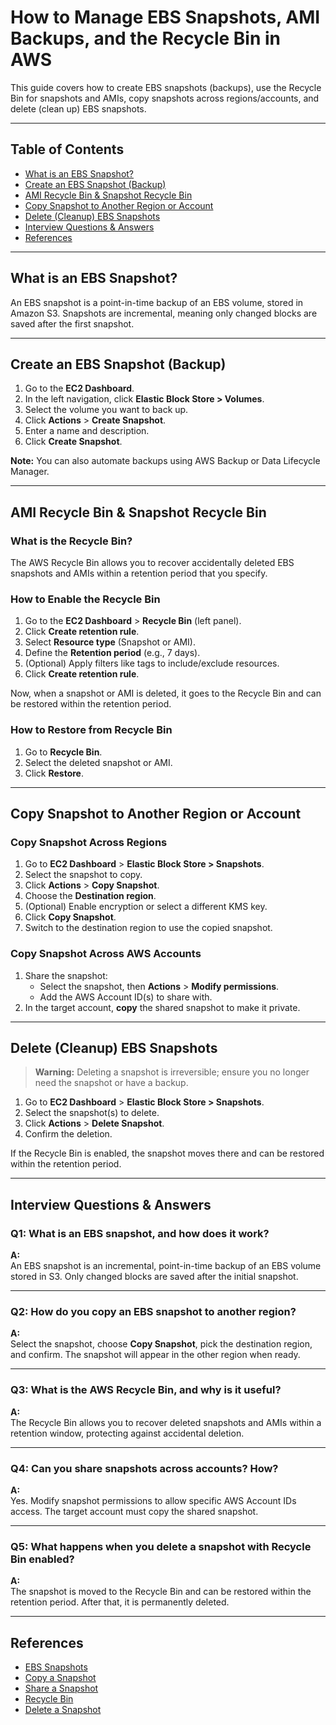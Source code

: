 # How to Manage EBS Snapshots, AMI Backups, and the Recycle Bin in AWS

This guide covers how to create EBS snapshots (backups), use the Recycle Bin for snapshots and AMIs, copy snapshots across regions/accounts, and delete (clean up) EBS snapshots.

---

## Table of Contents

- [What is an EBS Snapshot?](#what-is-an-ebs-snapshot)
- [Create an EBS Snapshot (Backup)](#create-an-ebs-snapshot-backup)
- [AMI Recycle Bin & Snapshot Recycle Bin](#ami-recycle-bin--snapshot-recycle-bin)
- [Copy Snapshot to Another Region or Account](#copy-snapshot-to-another-region-or-account)
- [Delete (Cleanup) EBS Snapshots](#delete-cleanup-ebs-snapshots)
- [Interview Questions & Answers](#interview-questions--answers)
- [References](#references)

---

## What is an EBS Snapshot?

An EBS snapshot is a point-in-time backup of an EBS volume, stored in Amazon S3. Snapshots are incremental, meaning only changed blocks are saved after the first snapshot.

---

## Create an EBS Snapshot (Backup)

1. Go to the **EC2 Dashboard**.
2. In the left navigation, click **Elastic Block Store > Volumes**.
3. Select the volume you want to back up.
4. Click **Actions** > **Create Snapshot**.
5. Enter a name and description.
6. Click **Create Snapshot**.

**Note:** You can also automate backups using AWS Backup or Data Lifecycle Manager.

---

## AMI Recycle Bin & Snapshot Recycle Bin

### What is the Recycle Bin?

The AWS Recycle Bin allows you to recover accidentally deleted EBS snapshots and AMIs within a retention period that you specify.

### How to Enable the Recycle Bin

1. Go to the **EC2 Dashboard** > **Recycle Bin** (left panel).
2. Click **Create retention rule**.
3. Select **Resource type** (Snapshot or AMI).
4. Define the **Retention period** (e.g., 7 days).
5. (Optional) Apply filters like tags to include/exclude resources.
6. Click **Create retention rule**.

Now, when a snapshot or AMI is deleted, it goes to the Recycle Bin and can be restored within the retention period.

### How to Restore from Recycle Bin

1. Go to **Recycle Bin**.
2. Select the deleted snapshot or AMI.
3. Click **Restore**.

---

## Copy Snapshot to Another Region or Account

### Copy Snapshot Across Regions

1. Go to **EC2 Dashboard** > **Elastic Block Store > Snapshots**.
2. Select the snapshot to copy.
3. Click **Actions** > **Copy Snapshot**.
4. Choose the **Destination region**.
5. (Optional) Enable encryption or select a different KMS key.
6. Click **Copy Snapshot**.
7. Switch to the destination region to use the copied snapshot.

### Copy Snapshot Across AWS Accounts

1. Share the snapshot:
    - Select the snapshot, then **Actions** > **Modify permissions**.
    - Add the AWS Account ID(s) to share with.
2. In the target account, **copy** the shared snapshot to make it private.

---

## Delete (Cleanup) EBS Snapshots

> **Warning:** Deleting a snapshot is irreversible; ensure you no longer need the snapshot or have a backup.

1. Go to **EC2 Dashboard** > **Elastic Block Store > Snapshots**.
2. Select the snapshot(s) to delete.
3. Click **Actions** > **Delete Snapshot**.
4. Confirm the deletion.

If the Recycle Bin is enabled, the snapshot moves there and can be restored within the retention period.

---

## Interview Questions & Answers

### Q1: What is an EBS snapshot, and how does it work?
**A:**  
An EBS snapshot is an incremental, point-in-time backup of an EBS volume stored in S3. Only changed blocks are saved after the initial snapshot.

---

### Q2: How do you copy an EBS snapshot to another region?
**A:**  
Select the snapshot, choose **Copy Snapshot**, pick the destination region, and confirm. The snapshot will appear in the other region when ready.

---

### Q3: What is the AWS Recycle Bin, and why is it useful?
**A:**  
The Recycle Bin allows you to recover deleted snapshots and AMIs within a retention window, protecting against accidental deletion.

---

### Q4: Can you share snapshots across accounts? How?
**A:**  
Yes. Modify snapshot permissions to allow specific AWS Account IDs access. The target account must copy the shared snapshot.

---

### Q5: What happens when you delete a snapshot with Recycle Bin enabled?
**A:**  
The snapshot is moved to the Recycle Bin and can be restored within the retention period. After that, it is permanently deleted.

---

## References

- [EBS Snapshots](https://docs.aws.amazon.com/AWSEC2/latest/UserGuide/EBSSnapshots.html)
- [Copy a Snapshot](https://docs.aws.amazon.com/AWSEC2/latest/UserGuide/ebs-copy-snapshot.html)
- [Share a Snapshot](https://docs.aws.amazon.com/AWSEC2/latest/UserGuide/ebs-modifying-snapshot-permissions.html)
- [Recycle Bin](https://docs.aws.amazon.com/AWSEC2/latest/UserGuide/snapshot-recycle-bin.html)
- [Delete a Snapshot](https://docs.aws.amazon.com/AWSEC2/latest/UserGuide/ebs-deleting-snapshot.html)